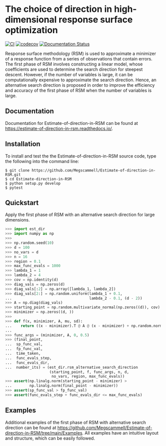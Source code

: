 # The choice of direction in high-dimensional response surface optimization
[![CI](https://github.com/Megscammell/Estimate-of-direction-in-RSM/actions/workflows/config.yml/badge.svg)](https://github.com/Megscammell/Estimate-of-direction-in-RSM/actions/workflows/config.yml)
[![codecov](https://codecov.io/gh/Megscammell/Estimate-of-direction-in-RSM/branch/main/graph/badge.svg?token=HMOJXTZXV4)](https://codecov.io/gh/Megscammell/Estimate-of-direction-in-RSM)
[![Documentation Status](https://readthedocs.org/projects/estimate-of-direction-in-rsm/badge/?version=latest)](https://estimate-of-direction-in-rsm.readthedocs.io/en/latest/?badge=latest)

Response surface methodology (RSM) is used to approximate a minimizer of a response function from a series of observations that contain errors. The first phase of RSM involves constructing a linear model, whose coefficients are used to determine the search direction for steepest descent. However, if the number of variables is large, it can be computationally expensive to approximate the search direction. Hence, an alternative search direction is proposed in order to improve the efficiency and accuracy of the first phase of RSM when the number of variables is large.

## Documentation
Documentation for Estimate-of-direction-in-RSM can be found at https://estimate-of-direction-in-rsm.readthedocs.io/.

## Installation
To install and test the the Estimate-of-direction-in-RSM source code, type the following into the command line:

```console
$ git clone https://github.com/Megscammell/Estimate-of-direction-in-RSM.git
$ cd Estimate-direction-in-RSM
$ python setup.py develop
$ pytest
```

## Quickstart

Apply the first phase of RSM with an alternative search direction for large dimensions.

```python
>>> import est_dir
>>> import numpy as np
>>>
>>> np.random.seed(10)
>>> d = 100
>>> no_vars = d
>>> n = 16
>>> region = 0.1
>>> max_func_evals = 1000
>>> lambda_1 = 1
>>> lambda_2 = 4
>>> cov = np.identity(d)
>>> diag_vals = np.zeros(d)
>>> diag_vals[:2] = np.array([lambda_1, lambda_2])
>>> diag_vals[2:] = np.random.uniform(lambda_1 + 0.1,
...                                   lambda_2 - 0.1, (d - 2))
>>> A = np.diag(diag_vals)
>>> starting_point = np.random.multivariate_normal(np.zeros((d)), cov)
>>> minimizer = np.zeros((d, ))
>>> 
>>> def f(x, minimizer, A, mu, sd):
...    return ((x - minimizer).T @ A @ (x - minimizer) + np.random.normal(mu, sd))
...    
>>> func_args = (minimizer, A, 0, 0.5)
>>> (final_point,
...  sp_func_val,
...  fp_func_val,
...  time_taken,
...  func_evals_step,
...  func_evals_dir,
...  number_its) = (est_dir.rsm_alternative_search_direction
                    (starting_point, f, func_args, n, d,
                     no_vars, region, max_func_evals))
>>> assert(np.linalg.norm(starting_point - minimizer) >
...        np.linalg.norm(final_point - minimizer))
>>> assert(sp_func_val > fp_func_val)
>>> assert(func_evals_step + func_evals_dir <= max_func_evals)

```


## Examples

Additional examples of the first phase of RSM with alternative search direction can be found at https://github.com/Megscammell/Estimate-of-direction-in-RSM/tree/main/Examples. All examples have an intuitive layout and structure, which can be easily followed. 
